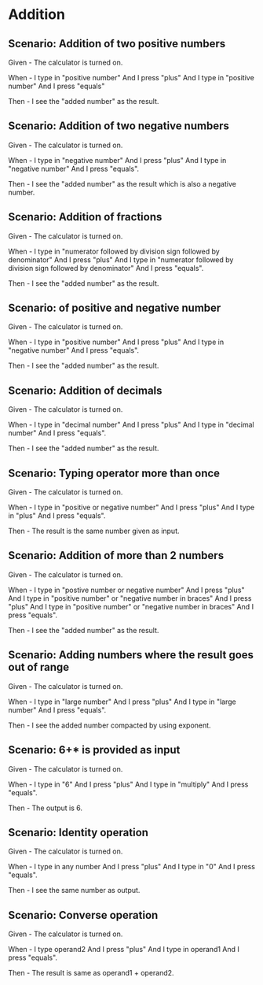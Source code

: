 # Addition

## Scenario: Addition of two positive numbers

Given - The calculator is turned on.

When -  I type in "positive number"
And I press "plus"
And I type in "positive number"
And I press "equals"

Then - I see the "added number" as the result.

## Scenario: Addition of two negative numbers

Given - The calculator is turned on.

When - I type in "negative number"
And I press "plus"
And I type in "negative number"
And I press "equals".
  
Then - I see the "added number" as the result which is also a negative number.

## Scenario: Addition of fractions

Given - The calculator is turned on.

When - I type in "numerator followed by division sign followed by denominator"
And I press "plus"
And I type in "numerator followed by division sign followed by denominator"
And I press "equals".
  
Then - I see the "added number" as the result.

## Scenario: of positive and negative number
  
Given - The calculator is turned on.

When - I type in "positive number"
And I press "plus"
And I type in "negative number"
And I press "equals".
  
Then - I see the "added number" as the result.

## Scenario: Addition of decimals

Given - The calculator is turned on.

When - I type in "decimal number"
And I press "plus"
And I type in "decimal number"
And I press "equals".
  
Then - I see the "added number" as the result.

## Scenario: Typing operator more than once

Given - The calculator is turned on.

When - I type in "positive or negative number"
And I press "plus"
And I type in "plus"
And I press "equals".
  
Then - The result is the same number given as input.

## Scenario: Addition of more than 2 numbers

Given - The calculator is turned on.

When - I type in "postive number or negative number"
And I press "plus"
And I type in "positive number" or "negative number in braces"
And I press "plus"
And I type in "positive number" or "negative number in braces"
And I press "equals".
  
Then - I see the "added number" as the result.

## Scenario: Adding numbers where the result goes out of range

Given - The calculator is turned on.

When - I type in "large number"
And I press "plus"
And I type in "large number"
And I press "equals".

Then - I see the added number compacted by using exponent.

## Scenario: 6+* is provided as input

Given - The calculator is turned on.

When - I type in "6"
And I press "plus"
And I type in "multiply"
And I press "equals".
  
Then - The output is 6.

## Scenario: Identity operation

Given - The calculator is turned on.

When - I type in any number
And I press "plus"
And I type in "0"
And I press "equals".

Then - I see the same number as output.

## Scenario: Converse operation

Given - The calculator is turned on.

When - I type operand2
And I press "plus"
And I type in operand1
And I press "equals".

Then - The result is same as operand1 + operand2.
